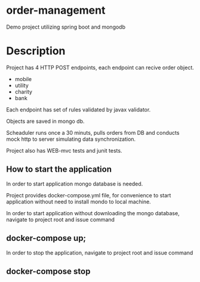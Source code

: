 # order-management
Demo project utilizing spring boot and mongodb

# Description

Project has 4 HTTP POST endpoints, each endpoint can recive order object.

  - mobile
  - utility
  - charity
  - bank
  
Each endpoint has set of rules validated by javax validator.

Objects are saved in mongo db.

Scheaduler runs once a 30 minuts, pulls orders from DB and conducts mock http to server simulating data synchronization.

Project also has WEB-mvc tests and junit tests.

## How to start the application

In order to start application mongo database is needed.

Project provides docker-compose.yml file, for convenience to start application without need to install mondo to local machine.

In order to start application without downloading the mongo database, navigate to project root and issue command

## docker-compose up;

In order to stop the application, navigate to project root and issue command 

## docker-compose stop
